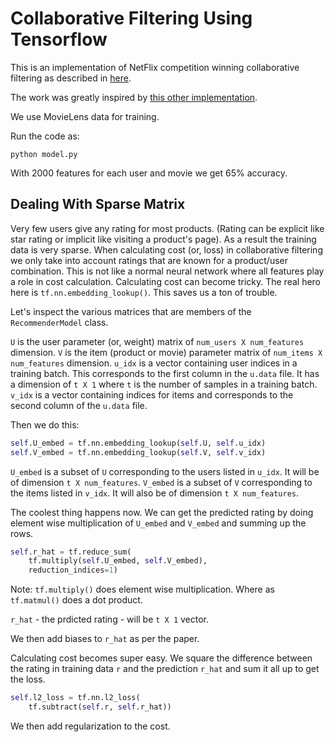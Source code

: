 # Collaborative Filtering Using Tensorflow

This is an implementation of NetFlix competition winning collaborative filtering as described in [here](https://datajobs.com/data-science-repo/Recommender-Systems-%5BNetflix%5D.pdf).

The work was greatly inspired by [this other implementation](https://github.com/arongdari/MatrixFactorization-TensorFlow).

We use MovieLens data for training.

Run the code as:

```
python model.py
```

With 2000 features for each user and movie we get 65% accuracy.

## Dealing With Sparse Matrix
Very few users give any rating for most products. (Rating can be explicit like star rating or implicit like visiting a product's page).
As a result the training data is very sparse. When calculating cost (or, loss) in collaborative filtering we only take
into account ratings that are known for a product/user combination. This is not like a normal
neural network where all features play a role in cost calculation. Calculating cost can become tricky. The real hero here is
``tf.nn.embedding_lookup()``. This saves us a ton of trouble. 

Let's inspect the various matrices that are members of the ``RecommenderModel`` class.

``U`` is the user parameter (or, weight) matrix of ``num_users X num_features`` dimension. ``V`` is the item (product or movie) parameter
  matrix of ``num_items X num_features`` dimension. ``u_idx`` is a vector containing user indices in a training batch. This corresponds to the first column in the ``u.data`` file. It has a dimension of ``t X 1`` where ``t`` is the number of samples in a training batch. ``v_idx`` is a vector containing indices for items and corresponds to the second column of the ``u.data`` file.

 Then we do this:

```python
self.U_embed = tf.nn.embedding_lookup(self.U, self.u_idx)
self.V_embed = tf.nn.embedding_lookup(self.V, self.v_idx)
```

``U_embed`` is a subset of ``U`` corresponding to the users listed in ``u_idx``. It will be of dimension ``t X num_features``. ``V_embed`` is a subset of ``V`` corresponding to the items listed in ``v_idx``. It will also be of dimension ``t X num_features``.

The coolest thing happens now. We can get the predicted rating by doing element wise multiplication of ``U_embed`` and ``V_embed`` and summing up the rows.

```python
self.r_hat = tf.reduce_sum(
    tf.multiply(self.U_embed, self.V_embed), 
    reduction_indices=1)
```

Note: ``tf.multiply()`` does element wise multiplication. Where as ``tf.matmul()`` does a dot product.

``r_hat`` - the prdicted rating - will be ``t X 1`` vector.

We then add biases to ``r_hat`` as per the paper.

Calculating cost becomes super easy. We square the difference between the rating in training data ``r`` and the prediction ``r_hat`` and sum it all up to get the loss.

```python
self.l2_loss = tf.nn.l2_loss(
    tf.subtract(self.r, self.r_hat))
```

We then add regularization to the cost.
